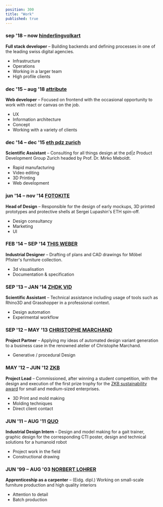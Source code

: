```yaml
---
position: 300
title: "Work"
published: true
---
```


### sep '18 – now **[hinderlingvolkart](https://www.hinderlingvolkart.com/)**

<span>

**Full stack developer** – Building backends and defining processes in one of the leading swiss digital agencies.

- Infrastructure
- Operations
- Working in a larger team
- High profile clients

</span>

### dec '15 – aug '18 **[attribute](https://www.attribute.ch)**

<span>

**Web developer** – Focused on frontend with the occasional opportunity to work with react or canvas on the job.

- UX
- Information architecture
- Concept
- Working with a variety of clients

</span>

### dec '14 – dec '15 **[eth pdz zurich](http://www.pdz.ethz.ch/)**

<span>

**Scientific Assistant** – Consulting for all things design at the pd|z Product Development Group Zurich headed by Prof. Dr. Mirko Meboldt.

- Rapid manufacturing
- Video editing
- 3D Printing
- Web development

</span>

### jun '14 – nov '14 **[FOTOKITE](https://fotokite.com/)**

<span>

**Head of Design** – Responsible for the design of early mockups, 3D printed prototypes and protective shells at Sergei Lupashin's ETH spin-off.

- Design consultancy
- Marketing
- UI

</span>

### FEB '14 – SEP '14 **[THIS WEBER](https://www.thisweber.com/)**

<span>

**Industrial Designer** – Drafting of plans and CAD drawings for Möbel Pfister's furniture collection.

- 3d visualisation
- Documentation & specification

</span>

### SEP '13 – JAN '14 **[ZHDK VID](https://industrialdesign.zhdk.ch/)**

<span>

**Scientific Assistant** – Technical assistance including usage of tools such as Rhino3D and Grasshopper in a professional context.

- Design automation
- Experimental workflow

</span>

### SEP '12 – MAY '13 **[CHRISTOPHE MARCHAND](http://www.christophemarchand.ch/)**

<span>

**Project Partner** – Applying my ideas of automated design variant generation to a business case in the renowned atelier of Christophe Marchand.

- Generative / procedural Design

</span>

### MAY '12 – JUN '12 **[ZKB](https://www.zkb.ch)**

<span>

**Project Lead** – Commissioned, after winning a student competition, with the design and execution of the first prize trophy for the [ZKB sustainability award](https://www.zkb.ch/de/uu/sp/umwelt-mobilitaet/umweltschutz/nachhaltigkeitspreis) for small and medium-sized enterprises.

- 3D Print and mold making
- Molding techniques
- Direct client contact

</span>

### JUN '11 – AUG '11 **[QUO](https://www.quo.ch/en/)**

<span>

**Industrial Design Intern** – Design and model making for a gait trainer, graphic design for the corresponding CTI poster, design and technical solutions for a humanoid robot

- Project work in the field
- Constructional drawing

</span>

### JUN '99 – AUG '03 **[NORBERT LOHRER](https://lohrer.ch/)**

<span>

**Apprenticeship as a carpenter** – (Eidg. dipl.) Working on small-scale furniture production and high quality interiors

- Attention to detail
- Batch production

</span>
